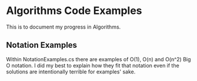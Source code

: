 # Algorithms Code Examples
This is to document my progress in Algorithms.


## Notation Examples
Within NotationExamples.cs there are examples of O(1), O(n) and O(n^2) Big O notation. I did my best to explain how they fit that notation even if the solutions are intentionally terrible for examples' sake.
